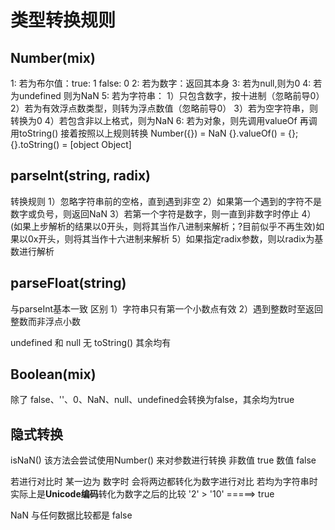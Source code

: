 # 类型转换规则

## Number(mix)

1: 若为布尔值：true: 1 false: 0
2: 若为数字：返回其本身
3: 若为null,则为0
4: 若为undefined 则为NaN
5: 若为字符串：
1）只包含数字，按十进制（忽略前导0）
2）若为有效浮点数类型，则转为浮点数值（忽略前导0）
3）若为空字符串，则转换为0
4）若包含非以上格式，则为NaN
6: 若为对象，则先调用valueOf 再调用toString() 接着按照以上规则转换
Number({}) = NaN
{}.valueOf() = {};
{}.toString() = [object Object]

## parseInt(string, radix)

转换规则
1）忽略字符串前的空格，直到遇到非空
2）如果第一个遇到的字符不是数字或负号，则返回NaN
3）若第一个字符是数字，则一直到非数字时停止
4）(如果上步解析的结果以0开头，则将其当作八进制来解析；?目前似乎不再生效)如果以0x开头，则将其当作十六进制来解析
5）如果指定radix参数，则以radix为基数进行解析

## parseFloat(string)

与parseInt基本一致
区别
1）字符串只有第一个小数点有效
2）遇到整数时至返回整数而非浮点小数

undefined 和 null 无 toString() 其余均有

## Boolean(mix)

除了 false、''、0、NaN、null、undefined会转换为false，其余均为true

## 隐式转换

isNaN() 该方法会尝试使用Number() 来对参数进行转换 非数值 true 数值 false

若进行对比时
某一边为 数字时 会将两边都转化为数字进行对比
若均为字符串时 实际上是**Unicode编码**转化为数字之后的比较
'2' > '10' =====> true

NaN 与任何数据比较都是 false
